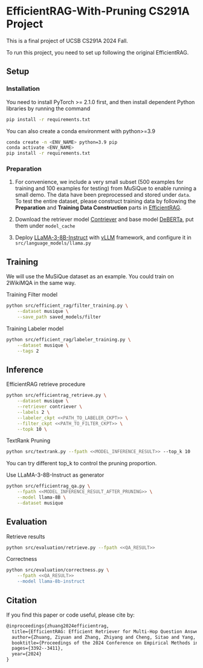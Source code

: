# EfficientRAG-With-Pruning CS291A Project
This is a final project of UCSB CS291A 2024 Fall.

To run this project, you need to set up following the original EfficientRAG.

## Setup

### Installation

You need to install PyTorch >= 2.1.0 first, and then install dependent Python libraries by running the command

```bash
pip install -r requirements.txt
```

You can also create a conda environment with python>=3.9

```bash
conda create -n <ENV_NAME> python=3.9 pip
conda activate <ENV_NAME>
pip install -r requirements.txt
```

### Preparation

1. For convenience, we include a very small subset (500 examples for training and 100 examples for testing) from MuSiQue to enable running a small demo. The data have been preprocessed and stored under `data`. To test the entire dataset, please construct training data by following the **Preparation** and **Training Data Construction** parts in [EfficientRAG](https://github.com/nil-zhuang/efficientrag-official).

2. Download the retriever model [Contriever](https://huggingface.co/facebook/contriever-msmarco) and base model [DeBERTa](https://huggingface.co/microsoft/deberta-v3-large), put them under `model_cache`

3. Deploy [LLaMA-3-8B-Instruct](https://huggingface.co/meta-llama/Meta-Llama-3-70B-Instruct) with [vLLM](https://github.com/vllm-project/vllm) framework, and configure it in `src/language_models/llama.py`

## Training

We will use the MuSiQue dataset as an example. You could train on 2WikiMQA in the same way.
        
Training Filter model

```bash
python src/efficient_rag/filter_training.py \
    --dataset musique \
    --save_path saved_models/filter
```

Training Labeler model

```bash
python src/efficient_rag/labeler_training.py \
    --dataset musique \
    --tags 2
```

## Inference

EfficientRAG retrieve procedure

```bash
python src/efficientrag_retrieve.py \
    --dataset musique \
    --retriever contriever \
    --labels 2 \
    --labeler_ckpt <<PATH_TO_LABELER_CKPT>> \
    --filter_ckpt <<PATH_TO_FILTER_CKPT>> \
    --topk 10 \
```

TextRank Pruning

```bash
python src/textrank.py --fpath <<MODEL_INFERENCE_RESULT>> --top_k 10
```
You can try different top_k to control the pruning proportion.


Use LLaMA-3-8B-Instruct as generator
```bash
python src/efficientrag_qa.py \
    --fpath <<MODEL_INFERENCE_RESULT_AFTER_PRUNING>> \
    --model llama-8B \
    --dataset musique
```

## Evaluation
Retrieve results
```bash
python src/evaluation/retrieve.py --fpath <<QA_RESULT>>
```

Correctness
```bash
python src/evaluation/correctness.py \
    --fpath <<QA_RESULT>>
    --model llama-8b-instruct
```

## Citation

If you find this paper or code useful, please cite by:

```txt
@inproceedings{zhuang2024efficientrag,
  title={EfficientRAG: Efficient Retriever for Multi-Hop Question Answering},
  author={Zhuang, Ziyuan and Zhang, Zhiyang and Cheng, Sitao and Yang, Fangkai and Liu, Jia and Huang, Shujian and Lin, Qingwei and Rajmohan, Saravan and Zhang, Dongmei and Zhang, Qi},
  booktitle={Proceedings of the 2024 Conference on Empirical Methods in Natural Language Processing},
  pages={3392--3411},
  year={2024}
}
```
